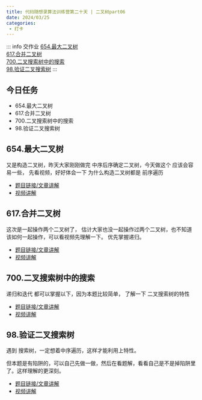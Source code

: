 ```yaml
---
title: 代码随想录算法训练营第二十天 | 二叉树part06
date: 2024/03/25
categories:
 - 打卡
---
```

::: info 交作业
[654.最大二叉树](/blogs/algorithm/leetcode654.md)<br/>
[617.合并二叉树](/blogs/algorithm/leetcode617.md)<br/>
[700.二叉搜索树中的搜索](/blogs/algorithm/leetcode700.md)<br/>
[98.验证二叉搜索树](/blogs/algorithm/leetcode98.md)
:::

## 今日任务
- 654.最大二叉树 
- 617.合并二叉树 
- 700.二叉搜索树中的搜索 
- 98.验证二叉搜索树 

## 654.最大二叉树
又是构造二叉树，昨天大家刚刚做完 中序后序确定二叉树，今天做这个 应该会容易一些， 先看视频，好好体会一下 为什么构造二叉树都是 前序遍历

- [题目链接/文章讲解](https://programmercarl.com/0654.%E6%9C%80%E5%A4%A7%E4%BA%8C%E5%8F%89%E6%A0%91.html)
- [视频讲解](https://www.bilibili.com/video/BV1MG411G7ox)

## 617.合并二叉树
这次是一起操作两个二叉树了， 估计大家也没一起操作过两个二叉树，也不知道该如何一起操作，可以看视频先理解一下。 优先掌握递归。

- [题目链接/文章讲解](https://programmercarl.com/0617.%E5%90%88%E5%B9%B6%E4%BA%8C%E5%8F%89%E6%A0%91.html)
- [视频讲解](https://www.bilibili.com/video/BV1m14y1Y7JK)

## 700.二叉搜索树中的搜索
递归和迭代 都可以掌握以下，因为本题比较简单， 了解一下 二叉搜索树的特性

- [题目链接/文章讲解](https://programmercarl.com/0700.%E4%BA%8C%E5%8F%89%E6%90%9C%E7%B4%A2%E6%A0%91%E4%B8%AD%E7%9A%84%E6%90%9C%E7%B4%A2.html)
- [视频讲解](https://www.bilibili.com/video/BV1wG411g7sF)

## 98.验证二叉搜索树
遇到 搜索树，一定想着中序遍历，这样才能利用上特性。 

但本题是有陷阱的，可以自己先做一做，然后在看题解，看看自己是不是掉陷阱里了。这样理解的更深刻。

- [题目链接/文章讲解](https://programmercarl.com/0098.%E9%AA%8C%E8%AF%81%E4%BA%8C%E5%8F%89%E6%90%9C%E7%B4%A2%E6%A0%91.html)
- [视频讲解](https://www.bilibili.com/video/BV18P411n7Q4)
